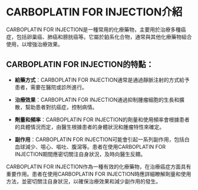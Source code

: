 # CARBOPLATIN FOR INJECTION介紹
CARBOPLATIN FOR INJECTION是一種常用的化療藥物，主要用於治療多種癌症，包括卵巢癌、肺癌和膀胱癌等。它屬於鉑系化合物，通常與其他化療藥物組合使用，以增強治療效果。
## CARBOPLATIN FOR INJECTION的特點：
- **給藥方式**：CARBOPLATIN FOR INJECTION通常是通過靜脈注射的方式給予患者，需要在醫院或診所進行。
- **治療效果**：CARBOPLATIN FOR INJECTION通過抑制腫瘤細胞的生長和擴散，幫助患者對抗癌症，控制病情。
- **劑量和頻率**：CARBOPLATIN FOR INJECTION的劑量和使用頻率會根據患者的具體情況而定，由醫生根據患者的身體狀況和腫瘤特性來確定。
- **副作用**：CARBOPLATIN FOR INJECTION可能會引起一系列副作用，包括白血球減少、噁心、嘔吐、腹瀉等。患者在使用CARBOPLATIN FOR INJECTION期間應密切關注自身狀況，及時向醫生反饋。
CARBOPLATIN FOR INJECTION作為一種有效的化療藥物，在治療癌症方面具有重要作用。患者在使用CARBOPLATIN FOR INJECTION時應詳細瞭解劑量和使用方法，並密切關注自身狀況，以確保治療效果和減少副作用的發生。